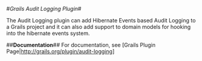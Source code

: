 #*Grails Audit Logging Plugin*#

The Audit Logging plugin can add Hibernate Events based Audit Logging to a Grails project and it can also add support to domain models for hooking into the hibernate events system.

##**Documentation**##
For documentation, see [Grails Plugin Page|http://grails.org/plugin/audit-logging]